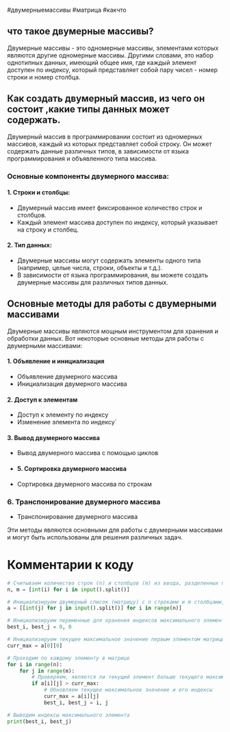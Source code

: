 
#двумерныемассивы #матрица #какчто
## что такое двумерные массивы?
Двумерные массивы - это одномерные массивы, элементами которых являются другие одномерные массивы. Другими словами, это набор однотипных данных, имеющий общее имя, где каждый элемент доступен по индексу, который представляет собой пару чисел - номер строки и номер столбца.

## Как создать двумерный массив, из чего он состоит ,какие типы данных может содержать.

Двумерный массив в программировании состоит из одномерных массивов, каждый из которых представляет собой строку. Он может содержать данные различных типов, в зависимости от языка программирования и объявленного типа массива.

### Основные компоненты двумерного массива:

#### 1. **Строки и столбцы**:

- Двумерный массив имеет фиксированное количество строк и столбцов.
- Каждый элемент массива доступен по индексу, который указывает на строку и столбец.

#### 2. **Тип данных**:
- Двумерные массивы могут содержать элементы одного типа (например, целые числа, строки, объекты и т.д.).
- В зависимости от языка программирования, вы можете создать двумерные массивы для различных типов данных.



## Основные методы для работы с двумерными массивами

Двумерные массивы являются мощным инструментом для хранения и обработки данных. Вот некоторые основные методы для работы с двумерными массивами:

#### 1. Объявление и инициализация

- Объявление двумерного массива
- Инициализация двумерного массива

#### 2. Доступ к элементам

- Доступ к элементу по индексу
- Изменение элемента по индексу`

#### 3. Вывод двумерного массива

- Вывод двумерного массива с помощью циклов

- #### 5. Сортировка двумерного массива

- Сортировка двумерного массива по строкам

### 6. Транспонирование двумерного массива
- Транспонирование двумерного массива

Эти методы являются основными для работы с двумерными массивами и могут быть использованы для решения различных задач.







# Комментарии к коду


```python
# Считываем количество строк (n) и столбцов (m) из ввода, разделенных пробелом
n, m = [int(i) for i in input().split()]

# Инициализируем двумерный список (матрицу) с n строками и m столбцами, считывая элементы из ввода
a = [[int(j) for j in input().split()] for i in range(n)]

# Инициализируем переменные для хранения индексов максимального элемента
best_i, best_j = 0, 0

# Инициализируем текущее максимальное значение первым элементом матрицы
curr_max = a[0][0]

# Проходим по каждому элементу в матрице
for i in range(n):
    for j in range(m):
        # Проверяем, является ли текущий элемент больше текущего максимума
        if a[i][j] > curr_max:
            # Обновляем текущее максимальное значение и его индексы
            curr_max = a[i][j]
            best_i, best_j = i, j

# Выводим индексы максимального элемента
print(best_i, best_j)
```